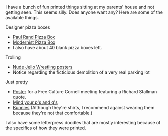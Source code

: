 I have a bunch of fun printed things sitting at my parents'
house and not getting seen. This seems silly. Does anyone
want any? Here are some of the available things.

Designer pizza boxes

* [Paul Rand Pizza Box](/!/paul-rand-pizza-box)
* [Modernist Pizza Box](/!/modernist-pizza-box)
* I also have about 40 blank pizza boxes left.

Trolling

* [Nude Jello Wrestling posters](/!/jello-wrestling)
* Notice regarding the ficticious demolition of a very real parking lot

Just pretty

* [Poster](/!/fcc-20)
    for a Free Culture Cornell meeting featuring a
    Richard Stallman quote.
* [Mind your p's and q's](/!/pbdq/)
* [Bunnies]()
    (Although they're shirts, I recommend against wearing
    them because they're not that comfortable.)

I also have some letterpress doodles that are mostly interesting
because of the specifics of how they were printed.
